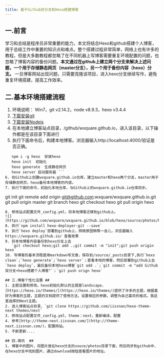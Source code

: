 ```yaml
---
title: 基于Github双分支和Hexo搭建博客
---
```


## 一.前言 ##
学习和总结是程序员非常重要的能力，本文将结合Hexo和github搭建个人博客，用于总结工作中重要的知识点和难点。整个搭建过程非常简单，网络上也有许多的教程，但是大多数教程都忽略了在不同机器上写博客需要重复环境配置的问题，也忽略了博客内容的备份问题。**本文通过在github上建立两个分支来解决上述问题，一个用于存储静态网页（master分支），另一个用于备份内容（hexo）分支。** 一旦博客网站出现问题，只需要克隆该项目，进入hexo分支继续写作，避免重复环境搭建，提高工作效率。
## 二.基本环境搭建流程 ##
1. 环境说明： Win7，git v2.14.2，node v8.9.3，hexo v3.4.4
2. [下载安装git](https://git-scm.com/downloads)
3. [下载安装Nodejs](https://nodejs.org/en/)
4. 在本地建立博客站点目录，/github/wxquare.github.io，进入该目录，以下操作都是在该目录下面进行
5. 执行下面命令后，构建本地博客。浏览器输入http://localhost:4000/验证是否正确。
``` 
   npm i -g hexo  安装hexo
   hexo init  初始化  
   hexo generate  生成静态网页
   hexo server 启动服务器 ```
6. 在Github上创建wxquare.github.io仓库，建立master和hexo两个分支，master用于存储静态网页，hexo备份本地博客的内容。
7. 执行下面的命令，初始化本地仓库，与Github上的wxquare.github.io仓库同步。
```
   git init 
   git remote add origin git@github.com:wxquare/wxquare.github.io.git 
   git pull origin master 
   git branch hexo 
   git checkout hexo 
   git pull origin hexo 
```
8. 修改站点配置文件_config.yml，将本地博客迁移到github上。
![](https://github.com/wxquare/wxquare.github.io/blob/hexo/source/photos/hexo_deploy.jpghttps://github.com/wxquare/wxquare.github.io/blob/hexo/source/photos/hexo_deploy.jpg)
8. 执行`npm install hexo-deployer-git --save`
9. 执行`hexo deploy`部署到github上，网络原因稍等一会儿，浏览器输入https://wxquare.github.io/ 查看效果
9. 将本地博客内容备份到hexo分支上去 
   `git checkout hexo;git add .;git commit -m "init";git push origin hexo`
10. 写博客的基本流程是用markdown写文章，保存到/source/_posts目录下,执行`hexo clean`;`hexo generate`;`hexo server`；查看本地的博客，然后部署到github上去`hexo deploy`，最后备份本地hexo博客`git add .`;`git commit -m "add Github双分支+hexo搭建个人博客"`；`git push orign hexo`

## 三.博客个性化设置 ##
1. 主题设置和修改。hexo初始化默认的主题是landscape，[https://hexo.io/themes/](https://hexo.io/themes/)提供了许多的主题，根据喜好为博客的主题，主题的文档提供了使用方法，设置相应的参数，调整为自己喜欢的格式。我这里选择的Next主题。
2. 进入博客站点目录，`git clone https://github.com/iissnan/hexo-theme-next themes/next`
3. 修改站点配置文件_config.yml，theme：next，重新编译，配置
4. 参考[http://theme-next.iissnan.com/](http://theme-next.iissnan.com/)，配置网站。 
5. 不断更新....

## 四.填坑  ##
1. 博客中的图片，将图片放在hexo分支的souce/photos目录下面，然后同步到github中，在hexo分支中找到图片，通过download按钮查看图片的地址。